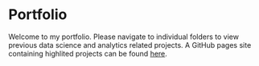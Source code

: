 # Portfolio

Welcome to my portfolio. Please navigate to individual folders to view previous data science and analytics related projects. A GitHub pages site containing highlited projects can be found [here](https://samuelco1997.github.io/).
